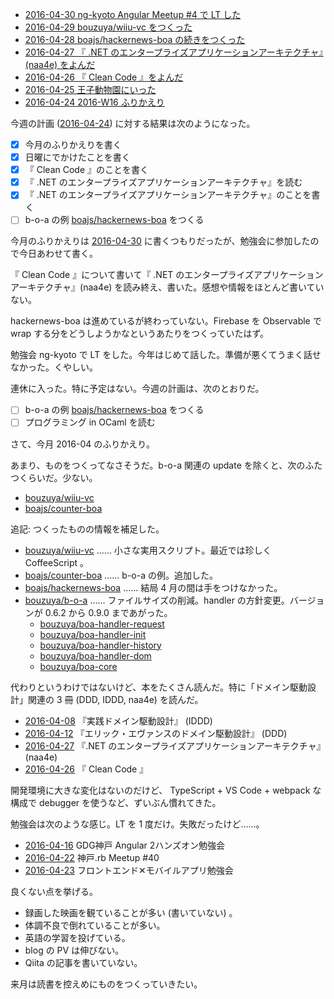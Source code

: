 - [2016-04-30 ng-kyoto Angular Meetup #4 で LT した][2016-04-30]
- [2016-04-29 bouzuya/wiiu-vc をつくった][2016-04-29]
- [2016-04-28 boajs/hackernews-boa の続きをつくった][2016-04-28]
- [2016-04-27 『 .NET のエンタープライズアプリケーションアーキテクチャ』(naa4e) をよんだ][2016-04-27]
- [2016-04-26 『 Clean Code 』をよんだ][2016-04-26]
- [2016-04-25 王子動物園にいった][2016-04-25]
- [2016-04-24 2016-W16 ふりかえり][2016-04-24]

今週の計画 ([2016-04-24][]) に対する結果は次のようになった。

- [x] 今月のふりかえりを書く
- [x] 日曜にでかけたことを書く
- [x] 『 Clean Code 』のことを書く
- [x] 『 .NET のエンタープライズアプリケーションアーキテクチャ』を読む
- [x] 『 .NET のエンタープライズアプリケーションアーキテクチャ』のことを書く
- [ ] b-o-a の例 [boajs/hackernews-boa][] をつくる

今月のふりかえりは [2016-04-30][] に書くつもりだったが、勉強会に参加したので今日あわせて書く。

『 Clean Code 』について書いて『 .NET のエンタープライズアプリケーションアーキテクチャ』(naa4e) を読み終え、書いた。感想や情報をほとんど書いていない。

hackernews-boa は進めているが終わっていない。Firebase を Observable で wrap する分をどうしようかなというあたりをつくっていたはず。

勉強会 ng-kyoto で LT をした。今年はじめて話した。準備が悪くてうまく話せなかった。くやしい。

連休に入った。特に予定はない。今週の計画は、次のとおりだ。

- [ ] b-o-a の例 [boajs/hackernews-boa][] をつくる
- [ ] プログラミング in OCaml を読む

さて、今月 2016-04 のふりかえり。

あまり、ものをつくってなさそうだ。b-o-a 関連の update を除くと、次のふたつくらいだ。少ない。

- [bouzuya/wiiu-vc][]
- [boajs/counter-boa][]

追記: つくったものの情報を補足した。

- [bouzuya/wiiu-vc][] …… 小さな実用スクリプト。最近では珍しく CoffeeScript 。
- [boajs/counter-boa][] …… b-o-a の例。追加した。
- [boajs/hackernews-boa][] …… 結局 4 月の間は手をつけなかった。
- [bouzuya/b-o-a][] …… ファイルサイズの削減。handler の方針変更。バージョンが 0.6.2 から 0.9.0 まであがった。
  - [bouzuya/boa-handler-request][]
  - [bouzuya/boa-handler-init][]
  - [bouzuya/boa-handler-history][]
  - [bouzuya/boa-handler-dom][]
  - [bouzuya/boa-core][]

代わりというわけではないけど、本をたくさん読んだ。特に「ドメイン駆動設計」関連の 3 冊 (DDD, IDDD, naa4e) を読んだ。

- [2016-04-08][] 『実践ドメイン駆動設計』 (IDDD)
- [2016-04-12][] 『エリック・エヴァンスのドメイン駆動設計』 (DDD)
- [2016-04-27][] 『.NET のエンタープライズアプリケーションアーキテクチャ』 (naa4e)
- [2016-04-26][] 『 Clean Code 』

開発環境に大きな変化はないのだけど、 TypeScript + VS Code + webpack な構成で debugger を使うなど、ずいぶん慣れてきた。

勉強会は次のような感じ。LT を 1 度だけ。失敗だったけど……。

- [2016-04-16][] GDG神戸 Angular 2ハンズオン勉強会
- [2016-04-22][] 神戸.rb Meetup #40
- [2016-04-23][] フロントエンド✕モバイルアプリ勉強会

良くない点を挙げる。

- 録画した映画を観ていることが多い (書いていない) 。
- 体調不良で倒れていることが多い。
- 英語の学習を投げている。
- blog の PV は伸びない。
- Qiita の記事を書いていない。

来月は読書を控えめにものをつくっていきたい。

[2016-04-08]: https://blog.bouzuya.net/2016/04/08/
[2016-04-12]: https://blog.bouzuya.net/2016/04/12/
[2016-04-16]: https://blog.bouzuya.net/2016/04/16/
[2016-04-22]: https://blog.bouzuya.net/2016/04/22/
[2016-04-23]: https://blog.bouzuya.net/2016/04/23/
[2016-04-24]: https://blog.bouzuya.net/2016/04/24/
[2016-04-25]: https://blog.bouzuya.net/2016/04/25/
[2016-04-26]: https://blog.bouzuya.net/2016/04/26/
[2016-04-27]: https://blog.bouzuya.net/2016/04/27/
[2016-04-28]: https://blog.bouzuya.net/2016/04/28/
[2016-04-29]: https://blog.bouzuya.net/2016/04/29/
[2016-04-30]: https://blog.bouzuya.net/2016/04/30/
[boajs/counter-boa]: https://github.com/boajs/counter-boa
[boajs/hackernews-boa]: https://github.com/boajs/hackernews-boa
[bouzuya/b-o-a]: https://github.com/bouzuya/b-o-a
[bouzuya/boa-core]: https://github.com/bouzuya/boa-core
[bouzuya/boa-handler-dom]: https://github.com/bouzuya/boa-handler-dom
[bouzuya/boa-handler-history]: https://github.com/bouzuya/boa-handler-history
[bouzuya/boa-handler-init]: https://github.com/bouzuya/boa-handler-init
[bouzuya/boa-handler-request]: https://github.com/bouzuya/boa-handler-request
[bouzuya/wiiu-vc]: https://github.com/bouzuya/wiiu-vc

